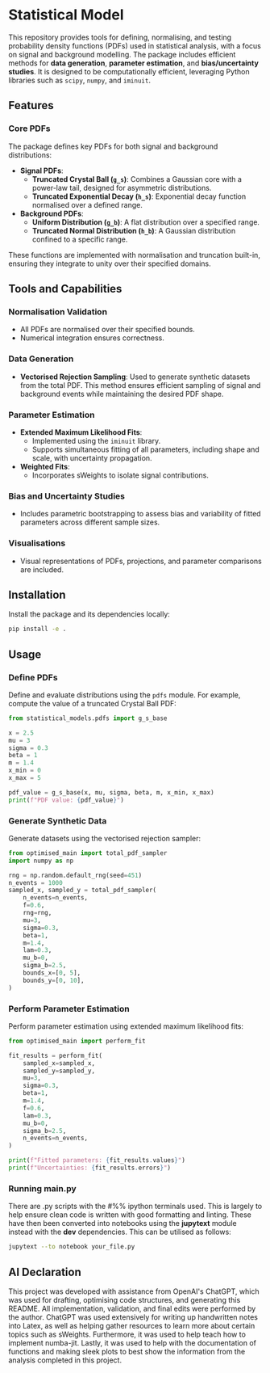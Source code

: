 # Statistical Model

This repository provides tools for defining, normalising, and testing probability density functions (PDFs) used in statistical analysis, with a focus on signal and background modelling. The package includes efficient methods for **data generation**, **parameter estimation**, and **bias/uncertainty studies**. It is designed to be computationally efficient, leveraging Python libraries such as `scipy`, `numpy`, and `iminuit`.

## Features

### Core PDFs
The package defines key PDFs for both signal and background distributions:
- **Signal PDFs**:
  - **Truncated Crystal Ball (`g_s`)**: Combines a Gaussian core with a power-law tail, designed for asymmetric distributions.
  - **Truncated Exponential Decay (`h_s`)**: Exponential decay function normalised over a defined range.
- **Background PDFs**:
  - **Uniform Distribution (`g_b`)**: A flat distribution over a specified range.
  - **Truncated Normal Distribution (`h_b`)**: A Gaussian distribution confined to a specific range.

These functions are implemented with normalisation and truncation built-in, ensuring they integrate to unity over their specified domains.

## Tools and Capabilities

### Normalisation Validation
- All PDFs are normalised over their specified bounds.
- Numerical integration ensures correctness.

### Data Generation
- **Vectorised Rejection Sampling**: Used to generate synthetic datasets from the total PDF. This method ensures efficient sampling of signal and background events while maintaining the desired PDF shape.

### Parameter Estimation
- **Extended Maximum Likelihood Fits**:
  - Implemented using the `iminuit` library.
  - Supports simultaneous fitting of all parameters, including shape and scale, with uncertainty propagation.
- **Weighted Fits**:
  - Incorporates sWeights to isolate signal contributions.

### Bias and Uncertainty Studies
- Includes parametric bootstrapping to assess bias and variability of fitted parameters across different sample sizes.

### Visualisations
- Visual representations of PDFs, projections, and parameter comparisons are included.

## Installation
Install the package and its dependencies locally:

```bash
pip install -e .
```

## Usage

### Define PDFs
Define and evaluate distributions using the `pdfs` module. For example, compute the value of a truncated Crystal Ball PDF:

```python
from statistical_models.pdfs import g_s_base

x = 2.5
mu = 3
sigma = 0.3
beta = 1
m = 1.4
x_min = 0
x_max = 5

pdf_value = g_s_base(x, mu, sigma, beta, m, x_min, x_max)
print(f"PDF value: {pdf_value}")
```

### Generate Synthetic Data
Generate datasets using the vectorised rejection sampler:

```python
from optimised_main import total_pdf_sampler
import numpy as np

rng = np.random.default_rng(seed=451)
n_events = 1000
sampled_x, sampled_y = total_pdf_sampler(
    n_events=n_events,
    f=0.6,
    rng=rng,
    mu=3,
    sigma=0.3,
    beta=1,
    m=1.4,
    lam=0.3,
    mu_b=0,
    sigma_b=2.5,
    bounds_x=[0, 5],
    bounds_y=[0, 10],
)
```

### Perform Parameter Estimation
Perform parameter estimation using extended maximum likelihood fits:

```python
from optimised_main import perform_fit

fit_results = perform_fit(
    sampled_x=sampled_x,
    sampled_y=sampled_y,
    mu=3,
    sigma=0.3,
    beta=1,
    m=1.4,
    f=0.6,
    lam=0.3,
    mu_b=0,
    sigma_b=2.5,
    n_events=n_events,
)

print(f"Fitted parameters: {fit_results.values}")
print(f"Uncertainties: {fit_results.errors}")
```

### Running main.py

There are .py scripts with the #%% ipython terminals used. This is largely to help ensure clean code is written with good formatting and linting. These have then been converted into notebooks using the **jupytext** module instead with the **dev** dependencies. This can be utilised as follows:

```bash
jupytext --to notebook your_file.py
```

## AI Declaration
This project was developed with assistance from OpenAI's ChatGPT, which was used for drafting, optimising code structures, and generating this README. All implementation, validation, and final edits were performed by the author. ChatGPT was used extensively for writing up handwritten notes into Latex, as well as helping gather resources to learn more about certain topics such as sWeights. Furthermore, it was used to help teach how to implement numba-jit. Lastly, it was used to help with the documentation of functions and making sleek plots to best show the information from the analysis completed in this project. 
